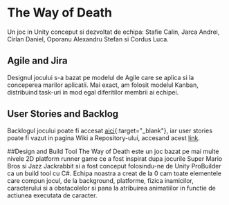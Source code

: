 # The Way of Death

Un joc in Unity conceput si dezvoltat de echipa: Stafie Calin, Jarca Andrei, Cirlan Daniel, Oporanu Alexandru Stefan si Cordus Luca.

## Agile and Jira
Designul jocului s-a bazat pe modelul de Agile care se aplica si la conceperea marilor aplicatii. Mai exact, am folosit modelul Kanban, distribuind task-uri in mod egal diferitilor membrii ai echipei.

## User Stories and Backlog
Backlogul jocului poate fi accesat [aici](https://projectmds232ljacd.atlassian.net/jira/software/projects/CSJOC/boards/2){:target="_blank"}, iar user stories poate fi vazut in pagina Wiki a Repository-ului, accesand acest [link](https://github.com/JarcaAndrei/Project-mds/wiki/User--Stories).

##Design and Build Tool
The Way of Death este un joc bazat pe mai multe nivele 2D platform runner game ce a fost inspirat dupa jocurile Super Mario Bros si Jazz Jackrabbit si a fost conceput folosindu-ne de Unity ProBuilder ca un build tool cu C#. Echipa noastra a creat de la 0 cam toate elementele care compun jocul, de la background, platforme, fizica inamicilor, caracterului si a obstacolelor si pana la atribuirea animatiilor in functie de actiunea executata de caracter.
